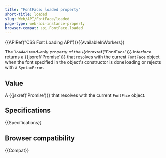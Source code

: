 ```yaml
---
title: "FontFace: loaded property"
short-title: loaded
slug: Web/API/FontFace/loaded
page-type: web-api-instance-property
browser-compat: api.FontFace.loaded
---
```


{{APIRef("CSS Font Loading API")}}{{AvailableInWorkers}}

The **`loaded`** read-only property of the {{domxref("FontFace")}} interface returns a {{jsxref('Promise')}} that resolves with the current `FontFace` object when the font specified in the object's constructor is done loading or rejects with a `SyntaxError`.

## Value

A {{jsxref('Promise')}} that resolves with the current `FontFace` object.

## Specifications

{{Specifications}}

## Browser compatibility

{{Compat}}
